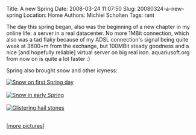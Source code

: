 Title: A new Spring
Date: 2008-03-24 11:07:50
Slug: 20080324-a-new-spring
Location: Home
Authors: Michiel Scholten
Tags: rant

<p>The day this spring began, also was the beginning of a new chapter in my online life: a server in a real datacenter. No more 1MBit connection, which also was a tad flaky because of my ADSL connection's signal being quite weak at 3600+m from the exchange, but 100MBit steady goodness and a nice [and hopefully reliable] virtual server on big real iron. aquariusoft.org from now on is quite a lot faster :)</p>

<p>Spring also brought snow and other icyness:</p>

<div class="content-image"><div><a href="http://aquariusoft.org/gallery/v/photographs/photolog/img_2807_light.jpg.html"><img src="http://aquariusoft.org/gallery/d/5118-2/img_2807_light.jpg" alt="Snow on first Spring day" title="Snow on first Spring day" /></a></div></div>
<br style="clear: both;" />

<div class="content-image"><div><a href="http://aquariusoft.org/gallery/v/photographs/photolog/img_2819_light.jpg.html"><img src="http://aquariusoft.org/gallery/d/5127-2/img_2819_light.jpg" alt="Snow in early Spring" title="Snow in early Spring" /></a></div></div>
<br style="clear: both;" />

<div class="content-image"><div><a href="http://aquariusoft.org/gallery/v/photographs/photolog/img_2878.jpg.html"><img src="http://aquariusoft.org/gallery/d/5135-2/img_2878.jpg" alt="Glistering hail stones" title="Glistering hail stones" /></a></div></div>
<br style="clear: both;" />

<p>[<a href="http://aquariusoft.org/gallery/v/photographs/photolog/">more pictures</a>]</p>